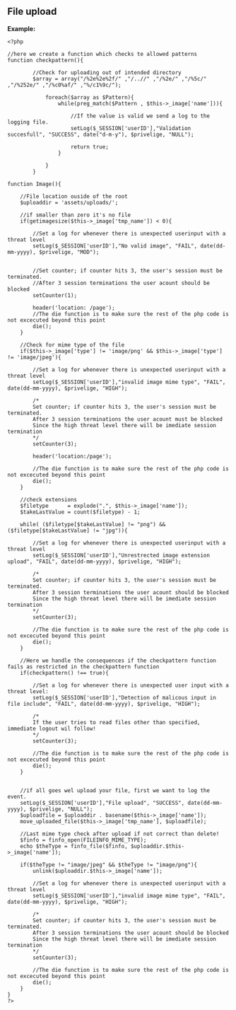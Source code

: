 File upload
-------

**Example:**



    <?php
     
    //here we create a function which checks te allowed patterns
	function checkpattern(){
		    
		    //Check for uploading out of intended directory
			$array = array("/%2e%2e%2f/" ,"/..//" ,"/%2e/" ,"/%5c/" ,"/%252e/" ,"/%c0%af/" ,"%/c1%9c/");
	
				foreach($array as $Pattern){
					while(preg_match($Pattern , $this->_image['name'])){		
			
						//If the value is valid we send a log to the logging file.        
						setLog($_SESSION['userID'],"Validation succesfull", "SUCCESS", date("d-m-y"), $privelige, "NULL"); 
			  			
						return true;
					}

				}
			}

	function Image(){

		//File location ouside of the root
		$uploaddir = 'assets/uploads/';

		//if smaller than zero it's no file	
		if(getimagesize($this->_image['tmp_name']) < 0){
	
			//Set a log for whenever there is unexpected userinput with a threat level
			setLog($_SESSION['userID'],"No valid image", "FAIL", date(dd-mm-yyyy), $privelige, "MOD");

	
			//Set counter; if counter hits 3, the user's session must be terminated.
			//After 3 session terminations the user acount should be blocked
			setCounter(1);
					
			header('location: /page');
			//The die function is to make sure the rest of the php code is not excecuted beyond this point
			die();
		}
	
		//Check for mime type of the file
		if($this->_image['type'] != 'image/png' && $this->_image['type'] != 'image/jpeg'){	

			//Set a log for whenever there is unexpected userinput with a threat level
			setLog($_SESSION['userID'],"invalid image mime type", "FAIL", date(dd-mm-yyyy), $privelige, "HIGH");

			/*
			Set counter; if counter hits 3, the user's session must be terminated.
			After 3 session terminations the user acount must be blocked
			Since the high threat level there will be imediate session termination
			*/
			setCounter(3);
					
			header('location:/page');
		
			//The die function is to make sure the rest of the php code is not excecuted beyond this point
			die();
		}
			
		//check extensions
		$filetype 	   = explode(".", $this->_image['name']);
		$takeLastValue = count($filetype) - 1;			
	
		while( ($filetype[$takeLastValue] != "png") && ($filetype[$takeLastValue] != "jpg")){	
	
			//Set a log for whenever there is unexpected userinput with a threat level
			setLog($_SESSION['userID'],"Unrestrected image extension upload", "FAIL", date(dd-mm-yyyy), $privelige, "HIGH");
	
			/*
			Set counter; if counter hits 3, the user's session must be terminated.
			After 3 session terminations the user acount should be blocked
			Since the high threat level there will be imediate session termination
			*/
			setCounter(3);
						
			//The die function is to make sure the rest of the php code is not excecuted beyond this point
			die();
		}
				
		//Here we handle the consequences if the checkpattern function fails as restricted in the checkpattern function
		if(checkpattern() !== true){

			//Set a log for whenever there is unexpected user input with a threat level:
			setLog($_SESSION['userID'],"Detection of malicous input in file include", "FAIL", date(dd-mm-yyyy), $privelige, "HIGH");

			/*
			If the user tries to read files other than specified, immediate logout wil follow!
			*/
			setCounter(3);
			
			//The die function is to make sure the rest of the php code is not excecuted beyond this point
			die(); 
		}
	
			
		//if all goes wel upload your file, first we want to log the event.	
		setLog($_SESSION['userID'],"File upload", "SUCCESS", date(dd-mm-yyyy), $privelige, "NULL");
		$uploadfile = $uploaddir . basename($this->_image['name']);
		move_uploaded_file($this->_image['tmp_name'], $uploadfile);	
	
		//Last mime type check after upload if not correct than delete!
		$finfo = finfo_open(FILEINFO_MIME_TYPE);
		echo $theType = finfo_file($finfo, $uploaddir.$this->_image['name']);
	
		if($theType != "image/jpeg" && $theType != "image/png"){	
			unlink($uploaddir.$this->_image['name']);

			//Set a log for whenever there is unexpected userinput with a threat level
			setLog($_SESSION['userID'],"invalid image mime type", "FAIL", date(dd-mm-yyyy), $privelige, "HIGH");

			/*
			Set counter; if counter hits 3, the user's session must be terminated.
			After 3 session terminations the user acount should be blocked
			Since the high threat level there will be imediate session termination
			*/
			setCounter(3);
		
			//The die function is to make sure the rest of the php code is not excecuted beyond this point
			die();				
		}
	}
	?>


	
